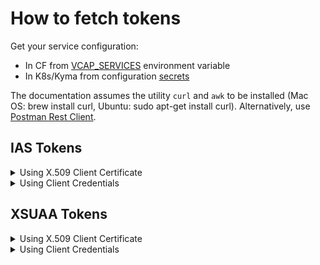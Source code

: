 # How to fetch tokens
Get your service configuration:
- In CF from [VCAP_SERVICES](https://docs.cloudfoundry.org/devguide/deploy-apps/environment-variable.html#VCAP-SERVICES) environment variable
- In K8s/Kyma from configuration [secrets](https://kubernetes.io/docs/concepts/configuration/secret/)

The documentation assumes the utility `curl` and `awk` to be installed (Mac OS: brew install curl, Ubuntu: sudo apt-get install curl). Alternatively, use [Postman Rest Client](https://www.postman.com/downloads/).

## IAS Tokens
<details>
  <summary>Using X.509 Client Certificate</summary>
  
1. Store the `certificate` and `key` from your service configuration in separate files in [PEM](https://www.ssl.com/guide/pem-der-crt-and-cer-x-509-encodings-and-conversions/#ftoc-heading-1) format.
   > :warning: In case you experience invalid PEM file errors, \\n characters might have to be replaced by newlines \n to have the PEM in the correct format.
   > ```shell
   > awk '{gsub(/\\n/,"\n")}1' <file>.pem
   >  ```
 
2. Fetch the token using:

    <details>
      <summary>curl command</summary>

    :warning: Replace the `<<>>` placeholders with the values from the service configuration.
    ```shell
    curl --cert certificate.pem --key key.pem \
    -X POST <<credentials.url>>/oauth2/token \
    -H 'Content-Type: application/x-www-form-urlencoded' \
    --data-urlencode 'client_id=<<credentials.clientid>>' \
    --data-urlencode 'grant_type=password' \
    --data-urlencode 'username=<<name of requesting user>>' \
    --data-urlencode 'password=<<password of requesting user>>'
    ```
    </details>
    <details>
       <summary>Postman</summary>
            
    1. In Postman navigate to Settings -> Certificates, click on "Add Certificate" and provide the certificate and key `PEM` files and host name.
       <br>![](./postman-mtls.png)
    2. Import [Postman Collection](./IAS_XSUAA_token_fetch.postman_collection.json). For more info on how to import it in the Postman see [learning.postman.com](https://learning.postman.com/docs/getting-started/importing-and-exporting-data/#importing-postman-data)
    3. Fill in the corresponding ias_* Postman variables
       <br>![](./postman-variables.png)
    4. Open the 'IAS Token | pswd grant' Postman Collection and send the request
    </details>
</details> 
<details>
  <summary>Using Client Credentials</summary>

1. Fetch the token using:
    <details>
        <summary>curl command</summary>

    :warning: Replace the `<<>>` placeholders with the values from the service configuration.
    ```shell
    curl -u '<<credentials.clientid>>:<<credentials.clientsecret>>' \
    -X POST <<credentials.url>>/oauth2/token \
    -H 'Content-Type: application/x-www-form-urlencoded' \
    --data-urlencode 'grant_type=password' \
    --data-urlencode 'username=<<name of requesting user>>' \
    --data-urlencode 'password=<<password of requesting user>>'
    ```
    </details>
    <details>
        <summary>Postman</summary>
        
    1. Import [Postman Collection](./IAS_XSUAA_token_fetch.postman_collection.json). For more info how to import it in Postman see [learning.postman.com](https://learning.postman.com/docs/getting-started/importing-and-exporting-data/#importing-postman-data)
    2. Fill in the corresponding ias_* Postman variables
       <br>![](./postman-variables.png)
    3. Open the 'Ias Token | pswd grant' Postman Collection and send the request
    </details>
</details>
  
## XSUAA Tokens
<details>
   <summary>Using X.509 Client Certificate</summary>

1. Store the `certificate` and `key` from your service configuration in separate files in [PEM](https://www.ssl.com/guide/pem-der-crt-and-cer-x-509-encodings-and-conversions/#ftoc-heading-1) format.
   > :warning: In case you experience invalid PEM file errors, \\n characters might have to be replaced by newlines \n to have the PEM in the correct format.
   > ```shell
   > awk '{gsub(/\\n/,"\n")}1' <file>.pem
   > ```
2. Fetch the token using:
   <details>
      <summary>curl command</summary>

      :warning: Replace the `<<>>` placeholders with the values from the service configuration.
      ```shell
      curl --cert certificate.pem --key key.pem \
      -X POST <<credentials.certurl>>/oauth/token \
      -H 'Content-Type: application/x-www-form-urlencoded' \
      --data-urlencode 'client_id=<<credentials.clientid>>' \
      --data-urlencode 'grant_type=password' \
    --data-urlencode 'username=<<name of requesting user>>' \
    --data-urlencode 'password=<<password of requesting user>>'
      ```
    </details>
    <details>
        <summary>Postman</summary>
    
    1. In Postman navigate to Settings -> Certificates, click on "Add Certificate" and provide the certificate and key `PEM` files and host name.
       <br>![](./postman-mtls.png)
    2. Import [Postman Collection](./IAS_XSUAA_token_fetch.postman_collection.json). For more info on how to import it in the Postman see [learning.postman.com](https://learning.postman.com/docs/getting-started/importing-and-exporting-data/#importing-postman-data)
    3. Fill in the corresponding xsuaa_* Postman variables
       <br>![](./postman-variables.png)
    4. Open the 'Xsuaa Token | pswd grant mTLS' Postman Collection and send the request
    </details>
</details>
<details>
   <summary>Using Client Credentials</summary>
   
1. Fetch the token using:    
   <details>
     <summary>curl command</summary>

   :warning: Replace the `<<>>` placeholders with the values from the service configuration.
   ```shell
   curl \
   -X POST <<credentials.url>>/oauth/token \
   -H 'Content-Type: application/x-www-form-urlencoded' \
   --data-urlencode 'client_id=<<credentials.clientid>>' \
   --data-urlencode 'client_secret=<<credentials.clientsecret>>' \
   --data-urlencode 'grant_type=password' \
   --data-urlencode 'username=<<name of requesting user>>' \
   --data-urlencode 'password=<<password of requesting user>>'
   ```
   </details>
   <details>
       <summary>Postman</summary>
       
   1. Import [Postman Collection](./IAS_XSUAA_token_fetch.postman_collection.json). For more info how to import it in Postman see [learning.postman.com](https://learning.postman.com/docs/getting-started/importing-and-exporting-data/#importing-postman-data)
   2. Fill in the corresponding xsuaa_* Postman variables
      <br>![](./postman-variables.png)
   3. Open the 'Xsuaa Token | pswd grant' Postman Collection and send the request
   </details>
</details>
